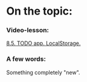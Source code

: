# On the topic:

### Video-lesson:

[8.5. TODO app. LocalStorage.](https://go.skillbox.ru/profession/profession-fullstack-js/js/0e0c2106-3474-43d2-b16b-97e954916fc7/longread)

### A few words:

Something completely "new".
